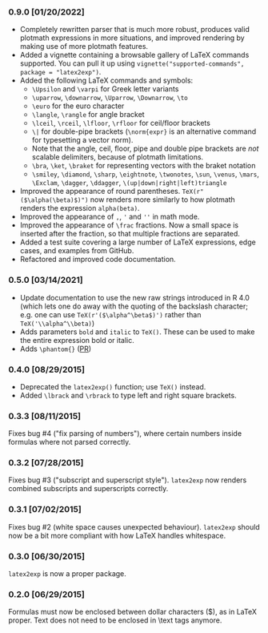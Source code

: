 ### 0.9.0 [01/20/2022]

* Completely rewritten parser that is much more robust, produces valid plotmath
  expressions in more situations, and improved rendering by making use of more
  plotmath features.
* Added a vignette containing a browsable gallery of LaTeX commands supported. You can pull it up using `vignette("supported-commands", package = "latex2exp")`.
* Added the following LaTeX commands and symbols:
  * `\Upsilon` and `\varpi` for Greek letter variants
  * `\uparrow`, `\downarrow`, `\Uparrow`, `\Downarrow`, `\to`
  * `\euro` for the euro character
  * `\langle`, `\rangle` for angle bracket
  * `\lceil`, `\rceil`, `\lfloor`, `\rfloor` for ceil/floor brackets
  * `\|` for double-pipe brackets (`\norm{expr}` is an alternative command for typesetting a vector norm).
  * Note that the angle, ceil, floor, pipe and double pipe brackets are *not* scalable delimiters, because of plotmath limitations.
  * `\bra`, `\ket`, `\braket` for representing vectors with the braket notation
  * `\smiley`, `\diamond`, `\sharp`, `\eightnote`, `\twonotes`, `\sun`, `\venus`,
    `\mars`, `\Exclam`, `\dagger`, `\ddagger`, `\(up|down|right|left)triangle`
* Improved the appearance of round parentheses. `TeX(r"($\alpha(\beta)$)")` now renders more similarly to how plotmath renders the expression `alpha(beta)`. 
* Improved the appearance of `,`, `'` and `''` in math mode.
* Improved the appearance of `\frac` fractions. Now a small space is inserted after the fraction, so that multiple fractions are separated.
* Added a test suite covering a large number of LaTeX expressions, edge cases, and examples from GitHub.
* Refactored and improved code documentation.

### 0.5.0 [03/14/2021]

* Update documentation to use the new raw strings introduced in R 4.0 (which lets one do away with the quoting of the backslash character; e.g. one can use `TeX(r'($\alpha^\beta$)')` rather than `TeX('\\alpha^\\beta)`)
* Adds parameters `bold` and `italic` to `TeX()`. These can be used to make the entire expression bold or italic.
* Adds `\phantom{}` ([PR](https://github.com/stefano-meschiari/latex2exp/pull/22))

### 0.4.0 [08/29/2015]
* Deprecated the `latex2exp()` function; use `TeX()` instead.
* Added `\lbrack` and `\rbrack` to type left and right square brackets.

### 0.3.3 [08/11/2015]
Fixes bug #4 ("fix parsing of numbers"), where certain numbers inside formulas where not parsed correctly.

### 0.3.2 [07/28/2015]
Fixes bug #3 ("subscript and superscript style"). `latex2exp` now renders combined subscripts and superscripts correctly.

### 0.3.1 [07/02/2015]
Fixes bug #2 (white space causes unexpected behaviour). `latex2exp` should now be a bit more compliant with how LaTeX handles whitespace.

### 0.3.0 [06/30/2015]
`latex2exp` is now a proper package.

### 0.2.0 [06/29/2015]
Formulas must now be enclosed between dollar characters ($), as in LaTeX proper. Text does not need to be enclosed in \\text tags anymore.

